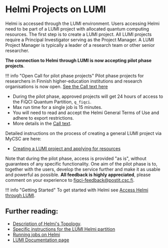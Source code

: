 # Helmi Projects on LUMI 

Helmi is accessed through the LUMI environment. Users accessing Helmi need to be part of a 
LUMI project with allocated quantum computing resources. The first step is to create a 
LUMI project. All LUMI projects require a Principal Investigator serving as the Project Manager. 
A LUMI Project Manager is typically a leader of a research team or other senior researcher. 

**The connection to Helmi through LUMI is now accepting pilot phase projects**. 

!!! info "Open Call for pilot phase projects"
	Pilot phase projects for researchers in Finnish higher-education institutions and research organisations is now open.
	[See the Call text here](https://fiqci.fi/_posts/2022-11-01-Helmi-pilot/)

* During the pilot phase, approved projects will get 24 hours of access to the FiQCI Quantum Partition, `q_fiqci`. 
* Max run time for a single job is 15 minutes.
* You will need to read and accept the Helmi General Terms of Use and adhere to export restrictions.
* More details in the [Call text](https://fiqci.fi/_posts/2022-11-01-Helmi-pilot/).


Detailed instructions on the process of creating a general LUMI project via MyCSC are here:

* [Creating a LUMI project and applying for resources](../../../accounts/how-to-create-new-project.md#how-to-create-finnish-lumi-projects)


Note that during the pilot phase, access is provided "as is", without guarantees of any specific functionality.
One aim of the pilot phase is to, together with the users, develop the service further and make it
as usable and powerful as possible. **All feedback is highly appreciated**, please comment on your
experience to [fiqci-feedback@postit.csc.fi](mailto:fiqci-feedback@postit.csc.fi).

!!! info "Getting Started"
	To get started with Helmi see
	[Access Helmi through LUMI](helmi-from-lumi.md). 

## Further reading:

* [Description of Helmi's Topology](helmi-specs.md).
* [Specific instructions for the LUMI Helmi partition](fiqci-partition.md)
* [Running jobs on Helmi](running-on-helmi.md)
* [LUMI Documentation page](https://docs.lumi-supercomputer.eu/)

